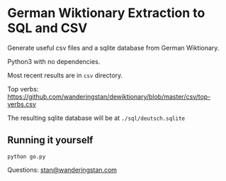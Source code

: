 # German Wiktionary Extraction to SQL and CSV

Generate useful csv files and a sqlite database from German Wiktionary.

Python3 with no dependencies.

Most recent results are in `csv` directory.

Top verbs: https://github.com/wanderingstan/dewiktionary/blob/master/csv/top-verbs.csv

The resulting sqlite database will be at `./sql/deutsch.sqlite`

## Running it yourself

```
python go.py
```

Questions: stan@wanderingstan.com
